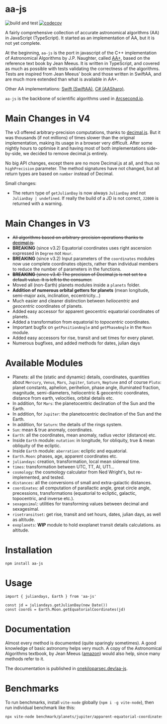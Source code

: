 aa-js
============

![build and test](https://github.com/onekiloparsec/aa-js/actions/workflows/nodejs.yml/badge.svg?branch=master) [![codecov](https://codecov.io/gh/onekiloparsec/aa-js/graph/badge.svg?token=EfRJpZ4OTu)](https://codecov.io/gh/onekiloparsec/aa-js)

A fairly comprehensive collection of accurate astronomical algorithms (AA) in JavaScript (TypeScript). 
It started as an implementation of AA, but it is not yet complete.

At the beginning, `aa-js` is the port in javascript of the C++ implementation of Astronomical
Algorithms by J.P. Naughter, called [AA+](http://www.naughter.com/aa.html),
based on the reference text book by Jean Meeus. It is written in TypeScript, and
covered as much as possible with tests validating the correctness
of the algorithms. Tests are inspired from Jean Meeus' book and those written in
SwiftAA, and are much more extended than what is available
in AA+.

Other AA
implementations: [Swift (SwiftAA)](https://github.com/onekiloparsec/SwiftAA), [C# (AASharp)](https://github.com/jsauve/AASharp).


`aa-js` is the backbone of scientific algorithms used
in [Arcsecond.io](https://www.arcsecond.io).


Main Changes in V4
================

The v3 offered arbitrary-precision computations, thanks to [decimal.js](https://github.com/MikeMcl/decimal.js).
But it was thousands (if not millions) of times slower than the original implementation, making its usage in a browser
very difficult. After some nightly hours to optimise it and having most of both implementations side-by-side, we decided
to remove decimal.js entirely.

No big API changes, except there are no more Decimal.js at all, and thus no `highPrecision` parameter. The method
signatures have not changed, but all return types are based on `number` instead of Decimal.

Small changes:

- The return type of `getJulianDay` is now always `JulianDay` and not `JulianDay | undefined`. If really the build of a
  JD is not correct, `J2000` is returned with a warning.

Main Changes in V3
================

- ~~All algorithms based on arbitrary-precision operations thanks
  to [decimal.js](https://github.com/MikeMcl/decimal.js).~~
- **BREAKING** (since v3.2) Equatorial coordinates uses right ascension expressed in `Degree` not `Hour`.
- **BREAKING** (since v3.2) Input parameters of the `coordinates` modules now use complete coordinates objects, rather
  than individual members to reduce the number of parameters in the functions.
- ~~**BREAKING** (since v3.4) The precision of Decimal.js is not set to a default value. It is left to the consumer.~~
- Moved all (non-Earth) planets modules inside a `planets` folder.
- **Addition of numerous orbital getters for planets** (mean longitude, semi-major axis, inclination, eccentricity...)
- Much easier and cleaner distinction between *heliocentric* and *geocentric* coordinates of planets.
- Added easy accessor for apparent geocentric equatorial coordinates of planets.
- Added a transformation from equatorial to *topocentric* coordinates.
- Important bugfix on `getPositionAngle` and `getPhaseAngle` in the `Moon` module.
- Added easy accessors for rise, transit and set times for every planet.
- Numerous bugfixes, and added methods for dates, julian days

Available Modules
================

* Planets: all the (static and dynamic) details, coordinates, quantities about
  `Mercury`, `Venus`, `Mars`, `Jupiter`, `Saturn`, `Neptune` and of course `Pluto`: planet constants, aphelion,
  perihelion, phase angle, illuminated fraction, magnitude, semi-diameters, heliocentric & geocentric coordinates,
  distance from earth, velocities, orbital details etc.
* In addition, for `Mars`: the planetocentric declination of the Sun and the
  Earth.
* In addition, for `Jupiter`: the planetocentric declination of the Sun and the
  Earth.
* In addition, for `Saturn`: the details of the rings system.
* `Sun`: mean & true anomaly, coordinates.
* `Earth`: all the coordinates, mean anomaly, radius vector (distance) etc.
* Inside `Earth` module: `nutation`: in longitude, for obliquity, true & mean obliquity of the ecliptic.
* Inside `Earth` module: `aberration`: ecliptic and equatorial.
* `Earth.Moon`: phases, age, apparent coordinates etc.
* `juliandays`: creation, transformation, local mean sidereal time.
* `times`: transformation between UTC, TT, AI, UT1...
* `cosmology`: the cosmology calculator from Ned Wright's, but re-implemented, and tested.
* `distances`: all the conversions of small and extra-galactic distances.
* `coordinates`: all computation of parallactic angle, great circle angle, precessions, transformations (equatorial to
  ecliptic, galactic, topocentric, and inverse etc.).
* `sexagesimal`: utilities for transforming values between decimal and sexagesimal.
* `risetransitset`: get rise, transit and set hours, dates, julian days, as well
  as altitude.
* `exoplanets`: **WIP** module to hold exoplanet transit details calculations.
  as altitude.

Installation
================

`npm install aa-js`


Usage
================

```
import { juliandays, Earth } from 'aa-js'

const jd = juliandays.getJulianDay(new Date())
const coords = Earth.Moon.getEquatorialCoordinates(jd)
```

Documentation
================

Almost every method is documented (quite sparingly
sometimes). A good knowledge of basic astronomy helps very much.
A copy of the Astronomical Algorithms textbook, by Jean Meeus
([amazon](https://www.amazon.fr/Astronomical-Algorithms-J-Meeus/dp/0943396352/ref=sr_1_6?qid=1654447735&refinements=p_27%3AJean+Meeus&s=books&sr=1-6))
would also help, since many methods refer to it.

The documentation is published in [onekiloparsec.dev/aa-js](https://onekiloparsec.dev/aa-js).

Benchmarks
================

To run benchmarks, install `vite-node` globally (`npm i -g vite-node`), then run
individual benchmark like this:

```bash
npx vite-node benchmark/planets/jupiter/apparent-equatorial-coordinates.js
```
